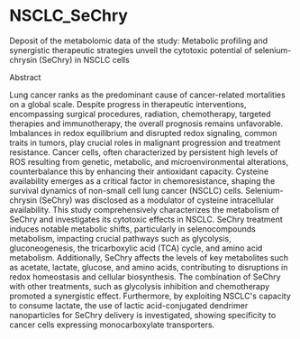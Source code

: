 # NSCLC_SeChry
Deposit of the metabolomic data of the study: Metabolic profiling and synergistic therapeutic strategies unveil the cytotoxic potential of selenium-chrysin (SeChry) in NSCLC cells


Abstract

Lung cancer ranks as the predominant cause of cancer-related mortalities on a global scale. Despite progress in therapeutic interventions, encompassing surgical procedures, radiation, chemotherapy, targeted therapies and immunotherapy, the overall prognosis remains unfavorable. Imbalances in redox equilibrium and disrupted redox signaling, common traits in tumors, play crucial roles in malignant progression and treatment resistance. Cancer cells, often characterized by persistent high levels of ROS resulting from genetic, metabolic, and microenvironmental alterations, counterbalance this by enhancing their antioxidant capacity. Cysteine availability emerges as a critical factor in chemoresistance, shaping the survival dynamics of non-small cell lung cancer (NSCLC) cells. Selenium-chrysin (SeChry) was disclosed as a modulator of cysteine intracellular availability. This study comprehensively characterizes the metabolism of SeChry and investigates its cytotoxic effects in NSCLC. SeChry treatment induces notable metabolic shifts, particularly in selenocompounds metabolism, impacting crucial pathways such as glycolysis, gluconeogenesis, the tricarboxylic acid (TCA) cycle, and amino acid metabolism. Additionally, SeChry affects the levels of key metabolites such as acetate, lactate, glucose, and amino acids, contributing to disruptions in redox homeostasis and cellular biosynthesis. The combination of SeChry with other treatments, such as glycolysis inhibition and chemotherapy promoted a synergistic effect. Furthermore, by exploiting NSCLC's capacity to consume lactate, the use of lactic acid-conjugated dendrimer nanoparticles for SeChry delivery is investigated, showing specificity to cancer cells expressing monocarboxylate transporters. 
